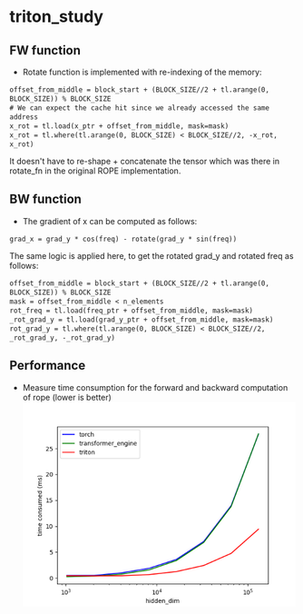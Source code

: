 # triton_study


## FW function
- Rotate function is implemented with re-indexing of the memory:

```
offset_from_middle = block_start + (BLOCK_SIZE//2 + tl.arange(0, BLOCK_SIZE)) % BLOCK_SIZE
# We can expect the cache hit since we already accessed the same address
x_rot = tl.load(x_ptr + offset_from_middle, mask=mask)
x_rot = tl.where(tl.arange(0, BLOCK_SIZE) < BLOCK_SIZE//2, -x_rot, x_rot)
```
It doesn't have to re-shape + concatenate the tensor which was there in rotate_fn in the original ROPE implementation.



## BW function
- The gradient of x can be computed as follows:

```
grad_x = grad_y * cos(freq) - rotate(grad_y * sin(freq))
```

The same logic is applied here, to get the rotated grad_y and rotated freq as follows:

```
offset_from_middle = block_start + (BLOCK_SIZE//2 + tl.arange(0, BLOCK_SIZE)) % BLOCK_SIZE
mask = offset_from_middle < n_elements
rot_freq = tl.load(freq_ptr + offset_from_middle, mask=mask)
_rot_grad_y = tl.load(grad_y_ptr + offset_from_middle, mask=mask)
rot_grad_y = tl.where(tl.arange(0, BLOCK_SIZE) < BLOCK_SIZE//2, _rot_grad_y, -_rot_grad_y)

```

## Performance
- Measure time consumption for the forward and backward computation of rope (lower is better)
![FW-BW-performance of rope](rope-fw-bw-performance.png)
